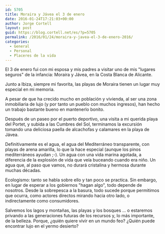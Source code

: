 ```yaml
---
id: 5705
title: Moraira y Jávea el 3 de enero
date: 2016-01-24T17:21:03+00:00
author: Jorge Cortell
layout: post
guid: https://blog.cortell.net/es/?p=5705
permalink: /2016/01/24/moraira-y-javea-el-3-de-enero-2016/
categories:
  - General
  - Personal
  - Placeres de la vida
---
```

El 3 de enero fui con mi esposa y mis padres a visitar uno de mis "lugares seguros" de la infancia: Moraira y Jávea, en la Costa Blanca de Alicante.

Junto a Ibiza, siempre mi favorita, las playas de Moraira tienen un lugar muy especial en mi memoria.

A pesar de que ha crecido mucho en población y vivienda, al ser una zona inmobiliaria de lujo (y por tanto un pueblo con muchos ingresos), han hecho un trabajo bastante bueno en mantenerlo bonito.

Después de un paseo por el puerto deportivo, una visita a mi querida playa del Portet, y subida a las Cumbres del Sol, terminamos la excursión tomando una deliciosa paella de alcachofas y calamares en la playa de Jávea.

Definitivamente es el agua, el agua del Mediterráneo transparente, con playas de arena amarilla, lo que la hace especial (aunque los pinos mediterráneos ayudan ;-). Un agua con una vida marina agotada, a diferencia de la explosión de vida que veía buceando cuando era niño. Un agua que, al paso que vamos, no durará cristalina y hermosa durante muchas décadas.

Ecologismo: tanto se habla sobre ello y tan poco se practica. Sin embargo, en lugar de esperar a los gobiernos "hagan algo", todo depende de nosotros. Desde la sobrepesca a la basura, todo sucede porque permitimos que ocurra, como actores directos mirando hacia otro lado, o indirectamente como consumidores.

Salvemos los lagos y montañas, las playas y los bosques ... o estaremos privando a las generaciones futuras de los recursos y, lo más importante, de la belleza. Porque, ¿quién quiere vivir en un mundo feo? ¿Quién puede encontrar lujo en el yermo desierto?